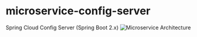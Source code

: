 # microservice-config-server
Spring Cloud Config Server (Spring Boot 2.x)
![Microservice Architecture](https://github.com/genadigeno/microservice-config-server/blob/master/img.png?raw=true)
